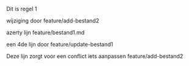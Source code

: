 Dit is regel 1

wijziging door feature/add-bestand2

azerty lijn feature/bestand1.md

een 4de lijn door feature/update-bestand1

Deze lijn zorgt voor een conflict
iets aanpassen feature/add-bestand2
